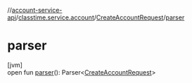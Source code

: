 //[account-service-api](../../../index.md)/[classtime.service.account](../index.md)/[CreateAccountRequest](index.md)/[parser](parser.md)

# parser

[jvm]\
open fun [parser](parser.md)(): Parser&lt;[CreateAccountRequest](index.md)&gt;
